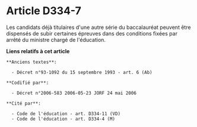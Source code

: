 # Article D334-7

Les candidats déjà titulaires d'une autre série du baccalauréat peuvent être dispensés de subir certaines épreuves dans des
conditions fixées par arrêté du ministre chargé de l'éducation.

**Liens relatifs à cet article**

	**Anciens textes**:

	  - Décret n°93-1092 du 15 septembre 1993 - art. 6 (Ab)

	**Codifié par**:

	  - Décret n°2006-583 2006-05-23 JORF 24 mai 2006

	**Cité par**:

	  - Code de l'éducation - art. D334-11 (VD)
	  - Code de l'éducation - art. D334-4 (M)

